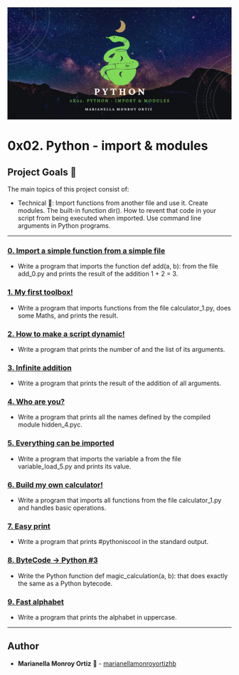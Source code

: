 <div align="center"><img src="images/Banner.jpg"/></div>

# 0x02. Python - import & modules

## Project Goals :dart:
The main topics of this project consist of:

* Technical :toolbox:: Import functions from another file and use it. Create modules. The built-in function dir(). How to revent that code in your script from being executed when imported. Use command line arguments in Python programs.

---

### [0. Import a simple function from a simple file](./0-add.py)
* Write a program that imports the function def add(a, b): from the file add_0.py and prints the result of the addition 1 + 2 = 3.


### [1. My first toolbox!](./1-calculation.py)
* Write a program that imports functions from the file calculator_1.py, does some Maths, and prints the result.


### [2. How to make a script dynamic!](./2-args.py)
* Write a program that prints the number of and the list of its arguments.


### [3. Infinite addition](./3-infinite_add.py)
* Write a program that prints the result of the addition of all arguments.


### [4. Who are you?](./4-hidden_discovery.py)
* Write a program that prints all the names defined by the compiled module hidden_4.pyc.


### [5. Everything can be imported](./5-variable_load.py)
* Write a program that imports the variable a from the file variable_load_5.py and prints its value.


### [6. Build my own calculator!](./100-my_calculator.py)
* Write a program that imports all functions from the file calculator_1.py and handles basic operations.


### [7. Easy print](./101-easy_print.py)
* Write a program that prints #pythoniscool in the standard output.


### [8. ByteCode -> Python #3](./102-magic_calculation.py)
* Write the Python function def magic_calculation(a, b): that does exactly the same as a Python bytecode.


### [9. Fast alphabet](./103-fast_alphabet.py)
* Write a program that prints the alphabet in uppercase.

---

## Author
* **Marianella Monroy Ortiz** :sunflower: - [marianellamonroyortizhb](https://github.com/marianellamonroyortizhb)
